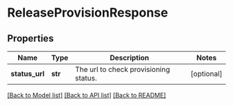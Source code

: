 # ReleaseProvisionResponse

## Properties
Name | Type | Description | Notes
------------ | ------------- | ------------- | -------------
**status_url** | **str** | The url to check provisioning status. | [optional] 

[[Back to Model list]](../README.md#documentation-for-models) [[Back to API list]](../README.md#documentation-for-api-endpoints) [[Back to README]](../README.md)


